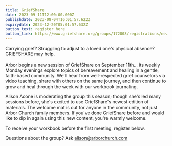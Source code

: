 ```yaml
---
title: GriefShare
date: 2023-09-11T12:00:00.000Z
publishdate: 2023-08-04T16:01:57.622Z
expirydate: 2023-12-20T05:01:57.632Z
button_text: register here
button_link: https://www.griefshare.org/groups/172808/registrations/new
---
```

Carrying grief? Struggling to adjust to a loved one's physical absence? GRIEFSHARE may help.\
\
Arbor begins a new session of GriefShare on September 11th... its weekly Monday evenings explore topics of bereavement and healing in a gentle, faith-based community. We'll hear from well-respected grief counselors via video teaching, share with others on the same journey, and then continue to grow and heal through the week with our workbook journaling.

Alison Acone is moderating the group this season; though she's led many sessions before, she's excited to use GriefShare's newest edition of materials. The welcome mat is out for anyone in the community, not just Arbor Church family members. If you've done GriefShare before and would like to dip in again using this new content, you're warmly welcome.

To receive your workbook before the first meeting, register below.

Questions about the group? Ask alison@arborchurch.com
